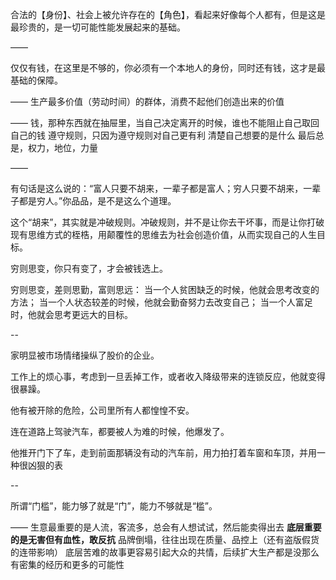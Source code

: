 合法的【身份】、社会上被允许存在的【角色】，看起来好像每个人都有，但是这是最珍贵的，是一切可能性能发展起来的基础。

——

仅仅有钱，在这里是不够的，你必须有一个本地人的身份，同时还有钱，这才是最基础的保障。

——
生产最多价值（劳动时间）的群体，消费不起他们创造出来的价值

——
钱，那种东西就在抽屉里，当自己决定离开的时候，谁也不能阻止自己取回自己的钱
遵守规则，只因为遵守规则对自己更有利
清楚自己想要的是什么
最后总是，权力，地位，力量

——

有句话是这么说的：“富人只要不胡来，一辈子都是富人；穷人只要不胡来，一辈子都是穷人。”你品品，是不是这么个道理。

这个“胡来”，其实就是冲破规则。冲破规则，并不是让你去干坏事，而是让你打破现有思维方式的桎梏，用颠覆性的思维去为社会创造价值，从而实现自己的人生目标。

穷则思变，你只有变了，才会被钱选上。

穷则思变，差则思勤，富则思远：
当一个人贫困缺乏的时候，他就会思考改变的方法；
当一个人状态较差的时候，他就会勤奋努力去改变自己；
当一个人富足时，他就会思考更远大的目标。

--

家明显被市场情绪操纵了股价的企业。

工作上的烦心事，考虑到一旦丢掉工作，或者收入降级带来的连锁反应，他就变得很暴躁。

他有被开除的危险，公司里所有人都惶惶不安。

连在道路上驾驶汽车，都要被人为难的时候，他爆发了。

他推开门下了车，走到前面那辆没有动的汽车前，用力拍打着车窗和车顶，并用一种很凶狠的表

--

所谓“门槛”，能力够了就是“门”，能力不够就是“槛”。

——
生意最重要的是人流，客流多，总会有人想试试，然后能卖得出去
**底层重要的是无害但有血性，敢反抗**
品牌倒塌，往往出现在质量、品控上（还有盗版假货的连带影响）
底层苦难的故事更容易引起大众的共情，后续扩大生产都是没那么有密集的经历和更多的可能性
